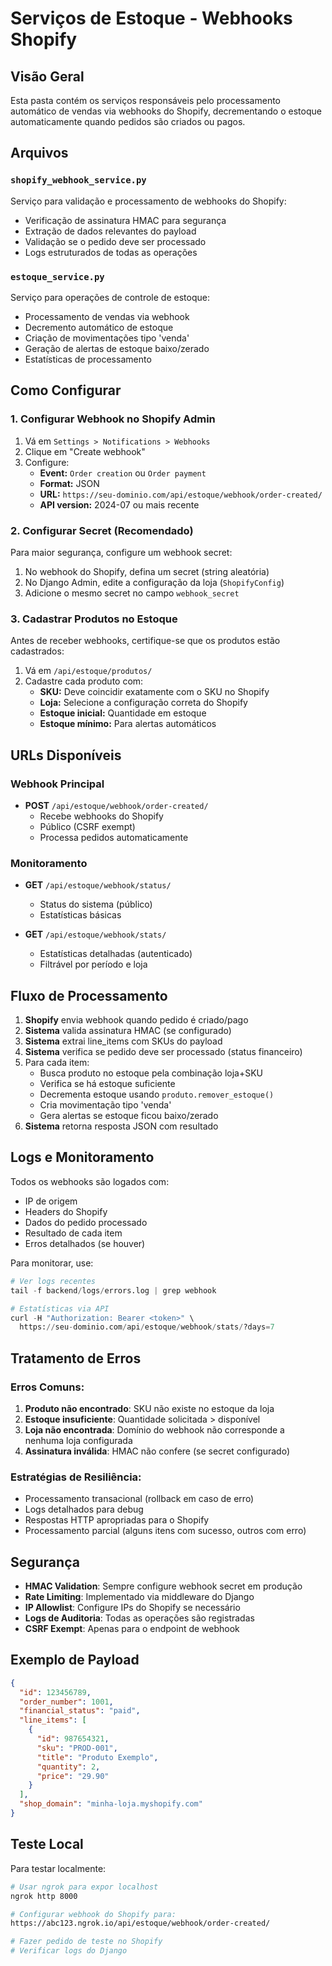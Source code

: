 # Serviços de Estoque - Webhooks Shopify

## Visão Geral

Esta pasta contém os serviços responsáveis pelo processamento automático de vendas via webhooks do Shopify, decrementando o estoque automaticamente quando pedidos são criados ou pagos.

## Arquivos

### `shopify_webhook_service.py`
Serviço para validação e processamento de webhooks do Shopify:
- Verificação de assinatura HMAC para segurança
- Extração de dados relevantes do payload
- Validação se o pedido deve ser processado
- Logs estruturados de todas as operações

### `estoque_service.py`  
Serviço para operações de controle de estoque:
- Processamento de vendas via webhook
- Decremento automático de estoque
- Criação de movimentações tipo 'venda'
- Geração de alertas de estoque baixo/zerado
- Estatísticas de processamento

## Como Configurar

### 1. Configurar Webhook no Shopify Admin

1. Vá em `Settings > Notifications > Webhooks`
2. Clique em "Create webhook"  
3. Configure:
   - **Event:** `Order creation` ou `Order payment`
   - **Format:** JSON
   - **URL:** `https://seu-dominio.com/api/estoque/webhook/order-created/`
   - **API version:** 2024-07 ou mais recente

### 2. Configurar Secret (Recomendado)

Para maior segurança, configure um webhook secret:

1. No webhook do Shopify, defina um secret (string aleatória)
2. No Django Admin, edite a configuração da loja (`ShopifyConfig`)
3. Adicione o mesmo secret no campo `webhook_secret`

### 3. Cadastrar Produtos no Estoque

Antes de receber webhooks, certifique-se que os produtos estão cadastrados:

1. Vá em `/api/estoque/produtos/`
2. Cadastre cada produto com:
   - **SKU:** Deve coincidir exatamente com o SKU no Shopify
   - **Loja:** Selecione a configuração correta do Shopify
   - **Estoque inicial:** Quantidade em estoque
   - **Estoque mínimo:** Para alertas automáticos

## URLs Disponíveis

### Webhook Principal
- **POST** `/api/estoque/webhook/order-created/`
  - Recebe webhooks do Shopify
  - Público (CSRF exempt)
  - Processa pedidos automaticamente

### Monitoramento
- **GET** `/api/estoque/webhook/status/`
  - Status do sistema (público)
  - Estatísticas básicas
  
- **GET** `/api/estoque/webhook/stats/`
  - Estatísticas detalhadas (autenticado)
  - Filtrável por período e loja

## Fluxo de Processamento

1. **Shopify** envia webhook quando pedido é criado/pago
2. **Sistema** valida assinatura HMAC (se configurado)
3. **Sistema** extrai line_items com SKUs do payload
4. **Sistema** verifica se pedido deve ser processado (status financeiro)
5. Para cada item:
   - Busca produto no estoque pela combinação loja+SKU
   - Verifica se há estoque suficiente
   - Decrementa estoque usando `produto.remover_estoque()`
   - Cria movimentação tipo 'venda'
   - Gera alertas se estoque ficou baixo/zerado
6. **Sistema** retorna resposta JSON com resultado

## Logs e Monitoramento

Todos os webhooks são logados com:
- IP de origem
- Headers do Shopify
- Dados do pedido processado
- Resultado de cada item
- Erros detalhados (se houver)

Para monitorar, use:
```python
# Ver logs recentes
tail -f backend/logs/errors.log | grep webhook

# Estatísticas via API
curl -H "Authorization: Bearer <token>" \
  https://seu-dominio.com/api/estoque/webhook/stats/?days=7
```

## Tratamento de Erros

### Erros Comuns:
1. **Produto não encontrado**: SKU não existe no estoque da loja
2. **Estoque insuficiente**: Quantidade solicitada > disponível
3. **Loja não encontrada**: Domínio do webhook não corresponde a nenhuma loja configurada
4. **Assinatura inválida**: HMAC não confere (se secret configurado)

### Estratégias de Resiliência:
- Processamento transacional (rollback em caso de erro)
- Logs detalhados para debug
- Respostas HTTP apropriadas para o Shopify
- Processamento parcial (alguns itens com sucesso, outros com erro)

## Segurança

- **HMAC Validation**: Sempre configure webhook secret em produção
- **Rate Limiting**: Implementado via middleware do Django
- **IP Allowlist**: Configure IPs do Shopify se necessário
- **Logs de Auditoria**: Todas as operações são registradas
- **CSRF Exempt**: Apenas para o endpoint de webhook

## Exemplo de Payload

```json
{
  "id": 123456789,
  "order_number": 1001,
  "financial_status": "paid",
  "line_items": [
    {
      "id": 987654321,
      "sku": "PROD-001",
      "title": "Produto Exemplo",
      "quantity": 2,
      "price": "29.90"
    }
  ],
  "shop_domain": "minha-loja.myshopify.com"
}
```

## Teste Local

Para testar localmente:

```bash
# Usar ngrok para expor localhost
ngrok http 8000

# Configurar webhook do Shopify para:
https://abc123.ngrok.io/api/estoque/webhook/order-created/

# Fazer pedido de teste no Shopify
# Verificar logs do Django
```